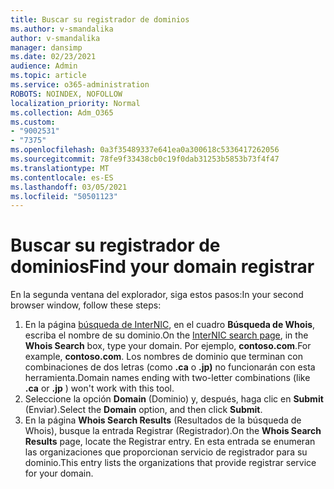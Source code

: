 ```yaml
---
title: Buscar su registrador de dominios
ms.author: v-smandalika
author: v-smandalika
manager: dansimp
ms.date: 02/23/2021
audience: Admin
ms.topic: article
ms.service: o365-administration
ROBOTS: NOINDEX, NOFOLLOW
localization_priority: Normal
ms.collection: Adm_O365
ms.custom:
- "9002531"
- "7375"
ms.openlocfilehash: 0a3f35489337e641ea0a300618c5336417262056
ms.sourcegitcommit: 78fe9f33438cb0c19f0dab31253b5853b73f4f47
ms.translationtype: MT
ms.contentlocale: es-ES
ms.lasthandoff: 03/05/2021
ms.locfileid: "50501123"
---
```

# <a name="find-your-domain-registrar"></a><span data-ttu-id="e7817-102">Buscar su registrador de dominios</span><span class="sxs-lookup"><span data-stu-id="e7817-102">Find your domain registrar</span></span>

<span data-ttu-id="e7817-103">En la segunda ventana del explorador, siga estos pasos:</span><span class="sxs-lookup"><span data-stu-id="e7817-103">In your second browser window, follow these steps:</span></span>

1. <span data-ttu-id="e7817-104">En la página [búsqueda de InterNIC](https://lookup.icann.org/), en el cuadro **Búsqueda de Whois**, escriba el nombre de su dominio.</span><span class="sxs-lookup"><span data-stu-id="e7817-104">On the [InterNIC search page](https://lookup.icann.org/), in the **Whois Search** box, type your domain.</span></span> <span data-ttu-id="e7817-105">Por ejemplo, **contoso.com**.</span><span class="sxs-lookup"><span data-stu-id="e7817-105">For example, **contoso.com**.</span></span> <span data-ttu-id="e7817-106">Los nombres de dominio que terminan con combinaciones de dos letras (como **.ca** o **.jp)** no funcionarán con esta herramienta.</span><span class="sxs-lookup"><span data-stu-id="e7817-106">Domain names ending with two-letter combinations (like **.ca** or **.jp** ) won't work with this tool.</span></span>
2. <span data-ttu-id="e7817-107">Seleccione la opción **Domain** (Dominio) y, después, haga clic en **Submit** (Enviar).</span><span class="sxs-lookup"><span data-stu-id="e7817-107">Select the **Domain** option, and then click **Submit**.</span></span>
3. <span data-ttu-id="e7817-108">En la página **Whois Search Results** (Resultados de la búsqueda de Whois), busque la entrada Registrar (Registrador).</span><span class="sxs-lookup"><span data-stu-id="e7817-108">On the **Whois Search Results** page, locate the Registrar entry.</span></span> <span data-ttu-id="e7817-109">En esta entrada se enumeran las organizaciones que proporcionan servicio de registrador para su dominio.</span><span class="sxs-lookup"><span data-stu-id="e7817-109">This entry lists the organizations that provide registrar service for your domain.</span></span>
